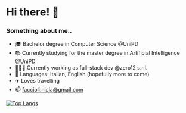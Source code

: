 # Hi there! 🌸

### Something about me..
- 🎓 Bachelor degree in Computer Science @UniPD </li>
- 📚 Currently studying for the master degree in Artificial Intelligence @UniPD </li>
- 👩🏻‍💻 Currently working as full-stack dev @zero12 s.r.l. </li>
- 💬 Languages: Italian, English (hopefully more to come)
- ✈️ Loves travelling
- 📫 faccioli.nicla@gmail.com


[![Top Langs](https://github-readme-stats.vercel.app/api/top-langs/?username=Nikura3&layout=compact)](https://github.com/Nikura3/github-readme-stats)
<!--

Here are some ideas to get you started:

- 🔭 I’m currently working on ...
- 🌱 I’m currently learning ...
- 👯 I’m looking to collaborate on ...
- 🤔 I’m looking for help with ...
- 💬 Ask me about ...
- 📫 How to reach me: ...
- 😄 Pronouns: ...
- ⚡ Fun fact: ...
-->
